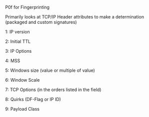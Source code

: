 P0f for Fingerprinting

Primarily looks at TCP/IP Header attributes to make a determination (packaged
and custom signatures)

1: IP version

2: Initial TTL

3: IP Options

4: MSS

5: Windows size (value or multiple of value)

6: Window Scale

7: TCP Options (in the orders listed in the field)

8: Quirks (DF-Flag or IP ID)

9: Payload Class

